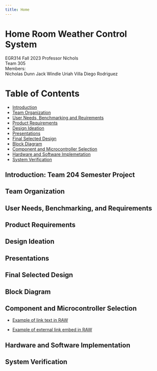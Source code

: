```yaml
---
title: Home
---
```


# Home Room Weather Control System

EGR314 Fall 2023 
Professor Nichols  
Team 305  
Members:    
Nicholas Dunn
Jack Windle
Uriah Villa
Diego Rodriguez


# Table of Contents
* [Introduction](https://egr314-team-305.github.io/Team305.github.io/#introduction-team-204-semester-project)
* [Team Organization](https://egr314-team-305.github.io/Team305.github.io/#team-organization)
* [User Needs, Benchmarking and Reuirements]([https://egr314-team-305.github.io/Team305.github.io/#user-needs-benchmarking-and-requirements)
* [Product Requirements]([https://egr314-team-305.github.io/Team305.github.io/#product-requirements)
* [Design Ideation]([https://egr314-team-305.github.io/Team305.github.io/#design-ideation)
* [Presentations]([https://egr314-team-305.github.io/Team305.github.io/#presentations)
* [Final Selected Design]([https://egr314-team-305.github.io/Team305.github.io/#final-selected-design)
* [Block Diagram]([https://egr314-team-305.github.io/Team305.github.io/#block-diagram)
* [Component and Microcontroller Selection]([https://egr314-team-305.github.io/Team305.github.io/#block-diagram)
* [Hardware and Software Implemetation]([https://egr314-team-305.github.io/Team305.github.io/#hardware-and-software-implementation)
* [System Verification]([https://egr314-team-305.github.io/Team305.github.io/#system-verification)

## Introduction: Team 204 Semester Project   
  
## Team Organization

## User Needs, Benchmarking, and Requirements  

## Product Requirements 

## Design Ideation

## Presentations

## Final Selected Design  

## Block Diagram
  
## Component and Microcontroller Selection  
  
* [Example of link text in RAW](/MicroSelect)

* [Example of external link embed in RAW](https://doadsheets/d/1ZWJujIUSddGSwfPPaxeSsj4ZDpHQYlIZ/edit#gid=2120733341)

## Hardware and Software Implementation

## System Verification 
